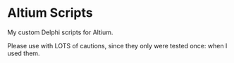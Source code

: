 # Altium Scripts

My custom Delphi scripts for Altium.

Please use with LOTS of cautions, since they only were tested once: when I used them.


